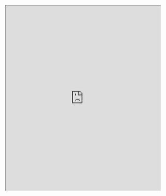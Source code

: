 <iframe src="https://github.com/Rishabh45/Flipkart_Customer_Support_Analysis_EDA/blob/main/Flipkart_EDA.ipynb" width="100%" height="600px"></iframe>
